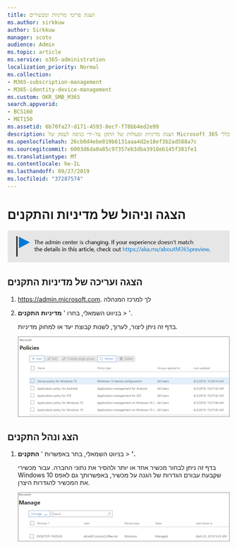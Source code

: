 ```yaml
---
title: הצגת פריטי מדיניות ומכשירים
ms.author: sirkkuw
author: Sirkkuw
manager: scotv
audience: Admin
ms.topic: article
ms.service: o365-administration
localization_priority: Normal
ms.collection:
- M365-subscription-management
- M365-identity-device-management
ms.custom: OKR_SMB_M365
search.appverid:
- BCS160
- MET150
ms.assetid: 6b70fa27-d171-4593-8ecf-f78bb4ed2e99
description: הצגת מדיניות ופעולות של התקן על-ידי כניסה לעסק של Microsoft 365 עם אישורי מנהל כללי.
ms.openlocfilehash: 26cb0d4ebe819b6131aaa4d2e18ef3b2ad588a7c
ms.sourcegitcommit: 6003d6da0a85c97357eb3dba3918eb145f381fe1
ms.translationtype: MT
ms.contentlocale: he-IL
ms.lasthandoff: 09/27/2019
ms.locfileid: "37287574"
---
```

# <a name="view-and-manage-policies-and-devices"></a>הצגה וניהול של מדיניות והתקנים

[![תווית כדי ליידע אותך שמרכז הניהול משתנה ובאפשרותך למצוא פרטים נוספים ב-aka.ms/aboutM365preview.](media/m365admincenterchanging.png)](https://docs.microsoft.com/office365/admin/microsoft-365-admin-center-preview)

## <a name="view-and-edit-device-policies"></a>הצגה ועריכה של מדיניות התקנים

1.  <a href="https://go.microsoft.com/fwlink/p/?linkid=837890" target="_blank">https://admin.microsoft.com</a>. לך למרכז המנהלה
2. בניווט השמאלי, בחרו ' **מדיניות** **התקנים** \> '.

    בדף זה ניתן ליצור, לערוך, לשנות קבוצת יעד או למחוק מדיניות.

    ![Screenshot of the Policies page](media/devicepolicies.png)
  
## <a name="view-and-manage-devices"></a>הצג ונהל התקנים


1. בניווט השמאלי, בחר באפשרות ' **התקנים** \> **'.** 
    
    בדף זה ניתן לבחור מכשיר אחד או יותר ולהסיר את נתוני החברה. עבור מכשירי Windows 10 שקבעת עבורם הגדרות של הגנה על מכשיר, באפשרותך גם לאפס את המכשיר להגדרות היצרן.
  
   ![הדף ' ניהול התקנים '](media/devicesmanage.png)

